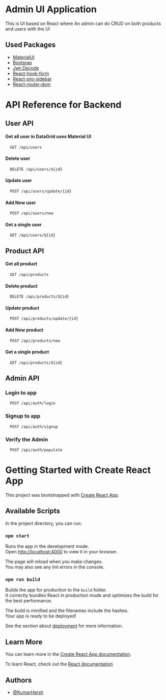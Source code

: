 # Admin UI Application

This is UI based on React where An admin can do CRUD on both products and users with the UI

## Used Packages

 - [MaterialUI](https://www.npmjs.com/package/@material-ui/core)
 - [Bootsrap](https://www.npmjs.com/package/bootstrap)
 - [Jwt-Decode](https://www.npmjs.com/package/jwt-decode)
 - [React-hook-form](https://www.npmjs.com/package/react-hook-form)
 - [React-pro-sidebar](https://www.npmjs.com/package/react-pro-sidebar)
 - [React-router-dom](https://www.npmjs.com/package/react-router-dom)

 # API Reference for Backend

## User API

#### Get all user in DataGrid uses Material UI

```http
  GET /api/users
```
#### Delete user 

```http
  DELETE /api/users/${id}
```
#### Update user

```http
  POST /api/users/update/{id}
```
#### Add New user

```http
  POST /api/users/new
```

#### Get a single user

```http
  GET /api/users/${id}
```

## Product API
#### Get all product

```http
  GET /api/products
```
#### Delete product

```http
  DELETE /api/products/${id}
```
#### Update product

```http
  POST /api/products/update/{id}
```
#### Add New product

```http
  POST /api/products/new
```

#### Get a single product

```http
  GET /api/products/${id}
```

## Admin API

### Login to app

```http
  POST /api/auth/login
```

### Signup to app

```http
  POST /api/auth/signup
```
### Verify the Admin

```http
  POST /api/auth/populate
```



# Getting Started with Create React App

This project was bootstrapped with [Create React App](https://github.com/facebook/create-react-app).

## Available Scripts

In the project directory, you can run:

### `npm start`

Runs the app in the development mode.\
Open [http://localhost:4000](http://localhost:4000) to view it in your browser.

The page will reload when you make changes.\
You may also see any lint errors in the console.
### `npm run build`

Builds the app for production to the `build` folder.\
It correctly bundles React in production mode and optimizes the build for the best performance.

The build is minified and the filenames include the hashes.\
Your app is ready to be deployed!

See the section about [deployment](https://facebook.github.io/create-react-app/docs/deployment) for more information.

## Learn More

You can learn more in the [Create React App documentation](https://facebook.github.io/create-react-app/docs/getting-started).

To learn React, check out the [React documentation](https://reactjs.org/)

## Authors

- [@KumarHarsh](https://github.com/KumarHarsh2001)
